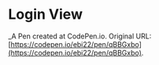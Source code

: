 # Login View
 _A Pen created at CodePen.io. Original URL: [https://codepen.io/ebi22/pen/qBBGxbo](https://codepen.io/ebi22/pen/qBBGxbo).

 